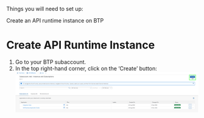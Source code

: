 Things you will need to set up:

Create an API runtime instance on BTP

# Create API Runtime Instance

1.  Go to your BTP subaccount.
2.  In the top right-hand corner, click on the ‘Create’ button:  
    ![](images/create_runtime_instance_1.jpg)
